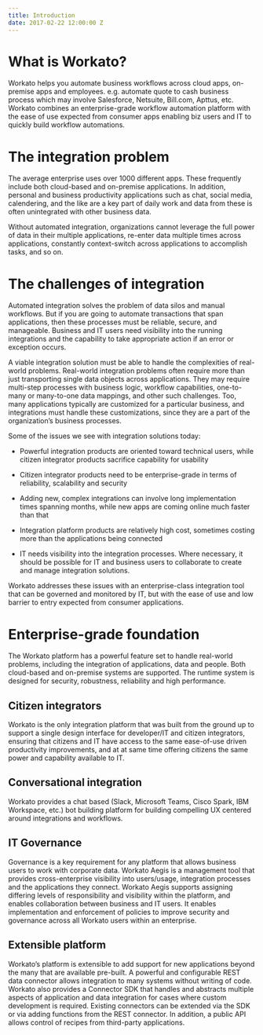 ```yaml
---
title: Introduction
date: 2017-02-22 12:00:00 Z
---
```


# What is Workato?
Workato helps you automate business workflows across cloud apps, on-premise apps and employees. e.g. automate quote to cash business process which may involve Salesforce, Netsuite, Bill.com, Apttus, etc. Workato combines an enterprise-grade workflow automation platform with the ease of use expected from consumer apps enabling biz users and IT to quickly build workflow automations.

# The integration problem
The average enterprise uses over 1000 different apps. These frequently include both cloud-based and on-premise applications. In addition, personal and business productivity applications such as chat, social media, calendering, and the like are a key part of daily work and data from these is often unintegrated with other business data.

Without automated integration, organizations cannot leverage the full power of data in their multiple applications, re-enter data multiple times across applications, constantly context-switch across applications to accomplish tasks, and so on.

# The challenges of integration
Automated integration solves the problem of data silos and manual workflows. But if you are going to automate transactions that span applications, then these processes must be reliable, secure, and manageable. Business and IT users need visibility into the running integrations and the capability to take appropriate action if an error or exception occurs.

A viable integration solution must be able to handle the complexities of real-world problems. Real-world integration problems often require more than just transporting single data objects across applications. They may require multi-step processes with business logic, workflow capabilities, one-to-many or many-to-one data mappings, and other such challenges. Too, many applications typically are customized for a particular business, and integrations must handle these customizations, since they are a part of the organization’s business processes.

Some of the issues we see with integration solutions today:

- Powerful integration products are oriented toward technical users, while citizen integrator products sacrifice capability for usability

- Citizen integrator products need to be enterprise-grade in terms of reliability, scalability and security

- Adding new, complex integrations can involve long implementation times spanning months, while new apps are coming online much faster than that

- Integration platform products are relatively high cost, sometimes costing more than the applications being connected

- IT needs visibility into the integration processes. Where necessary, it should be possible for IT and business users to collaborate to create and manage integration solutions.

Workato addresses these issues with an enterprise-class integration tool that can be governed and monitored by IT, but with the ease of use and low barrier to entry expected from consumer applications.

# Enterprise-grade foundation
The Workato platform has a powerful feature set to handle real-world problems, including the integration of applications, data and people. Both cloud-based and on-premise systems are supported. The runtime system is designed for security, robustness, reliability and high performance.

## Citizen integrators
Workato is the only integration platform that was built from the ground up to support a single design interface for developer/IT and citizen integrators, ensuring that citizens and IT have access to the same ease-of-use driven productivity improvements, and at at same time offering citizens the same power and capability available to IT.

## Conversational integration
Workato provides a chat based (Slack, Microsoft Teams, Cisco Spark, IBM Workspace, etc.) bot building platform for building compelling UX centered around integrations and workflows.

## IT Governance
Governance is a key requirement for any platform that allows business users to work with corporate data. Workato Aegis is a management tool that provides cross-enterprise visibility into users/usage, integration processes and the applications they connect. Workato Aegis supports assigning differing levels of responsibility and visibility within the platform, and enables collaboration between business and IT users. It enables implementation and enforcement of policies to improve security and governance across all Workato users within an enterprise.

## Extensible platform
Workato’s platform is extensible to add support for new applications beyond the many that are available pre-built. A powerful and configurable REST data connector allows integration to many systems without writing of code. Workato also provides a Connector SDK that handles and abstracts multiple aspects of application and data integration for cases where custom development is required. Existing connectors can be extended via the SDK or via adding functions from the REST connector. In addition, a public API allows control of recipes from third-party applications.